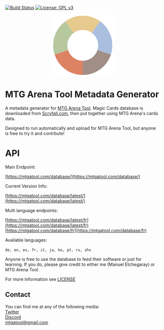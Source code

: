 [![Build Status](https://travis-ci.org/Manuel-777/MTG-Arena-Tool-Metadata.svg?branch=master)](https://travis-ci.org/Manuel-777/MTG-Arena-Tool-Metadata)
[![License: GPL v3](https://img.shields.io/badge/License-GPLv3-blue.svg)](https://www.gnu.org/licenses/gpl-3.0)

<p align="center">
  <img width="200" height="200" src="https://github.com/Manuel-777/MTG-Arena-Tool-Metadata/raw/master/icon.png"><br>
  <b><h1>MTG Arena Tool Metadata Generator</h1></b>
</p>


A metadata generator for [MTG Arena Tool](https://github.com/Manuel-777/MTG-Arena-Tool).
Magic Cards database is downloaded from [Scryfall.com](http://scryfall.com), then put together using MTG Arena's cards data.

Designed to run automatically and upload for MTG Arena Tool, but anyone is free to try it and contrbute!

# API

Main Endpoint:

[https://mtgatool.com/database/](https://mtgatool.com/database/)

Current Version Info:

[https://mtgatool.com/database/latest/](https://mtgatool.com/database/latest/)

Multi language endpoints:

[https://mtgatool.com/database/latest/fr](https://mtgatool.com/database/latest/fr)  
[https://mtgatool.com/database/fr](https://mtgatool.com/database/fr)

Available languages:

`de, en, es, fr, it, ja, ko, pt, ru, zhs`




Anyone is free to use the database to feed their software or just for learning. If you do, please give credit to either me (Manuel Etchegaray) or MTG Arena Tool.

For more information see [LICENSE](./LICENSE.md)

## Contact
You can find me at any of the following media:  
[Twitter](https://twitter.com/MEtchegaray7)  
[Discord](https://discord.gg/K9bPkJy)  
[mtgatool@gmail.com](mailto:mtgatool@gmail.com)  
